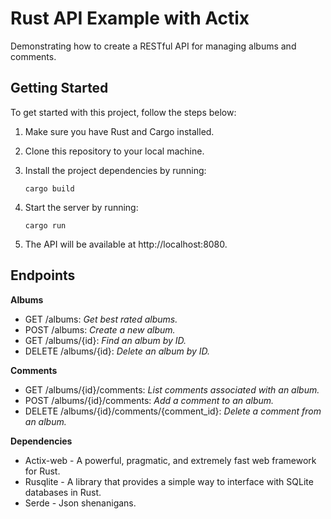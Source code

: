 # Rust API Example with Actix
Demonstrating how to create a RESTful API for managing albums and comments.

## Getting Started

To get started with this project, follow the steps below:

1. Make sure you have Rust and Cargo installed.
2. Clone this repository to your local machine.
3. Install the project dependencies by running:

   `cargo build`

4. Start the server by running:

   `cargo run`

5. The API will be available at http://localhost:8080.

## Endpoints

**Albums**

- GET /albums: *Get best rated albums.*
- POST /albums: *Create a new album.*
- GET /albums/{id}: *Find an album by ID.*
- DELETE /albums/{id}: *Delete an album by ID.*

**Comments**

- GET /albums/{id}/comments: *List comments associated with an album.*
- POST /albums/{id}/comments: *Add a comment to an album.*
- DELETE /albums/{id}/comments/{comment_id}: *Delete a comment from an album.*

**Dependencies**

- Actix-web - A powerful, pragmatic, and extremely fast web framework for Rust.
- Rusqlite - A library that provides a simple way to interface with SQLite databases in Rust.
- Serde - Json shenanigans.

